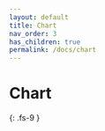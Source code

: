 ```yaml
---
layout: default
title: Chart
nav_order: 3
has_children: true
permalink: /docs/chart
---
```


# Chart
{: .fs-9 }

